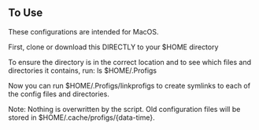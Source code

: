 ## To Use
These configurations are intended for MacOS.

First, clone or download this DIRECTLY to your $HOME directory

To ensure the directory is in the correct location and to see which
files and directories it contains, run: ls $HOME/.Profigs

Now you can run $HOME/.Profigs/linkprofigs to create
symlinks to each of the config files and directories.

Note: Nothing is overwritten by the script. Old configuration
files will be stored in $HOME/.cache/profigs/{data-time}.
